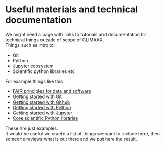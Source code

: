 Useful materials and technical documentation
=======================

We might need a page with links to tutorials and documentation for technical things outside of scope of CLIMAAX.  
Things such as intro to:
- Git
- Python
- Jupyter ecosystem
- Scientific python libraries etc

For example things like this  
- [FAIR principles for data and software](https://librarycarpentry.org/lc-fair-research/)
- [Getting started with Git](https://librarycarpentry.org/lc-git/index.html)
- [Getting started with Github](https://foundations.projectpythia.org/foundations/getting-started-github.html)
- [Getting started with Python](https://foundations.projectpythia.org/foundations/getting-started-python.html#)
- [Getting started with Jupyter](https://foundations.projectpythia.org/foundations/getting-started-jupyter.html)
- [Core scientific Python libraries](https://foundations.projectpythia.org/core/overview.html)

These are just examples.  
It would be useful we craete a list of things we want to include here, then someone reviews what is out there and we put here the result.